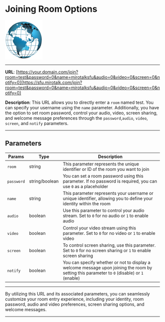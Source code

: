 # Joining Room Options

![globe](../images/globe.png)

---

**URL**: [https://your.domain.com/join?room=test&password=0&name=mirotalksfu&audio=0&video=0&screen=0&notify=0](https://sfu.mirotalk.com/join?room=test&password=0&name=mirotalksfu&audio=0&video=0&screen=0&notify=0)

**Description**: This URL allows you to directly enter a `room` named test. You can specify your username using the `name` parameter. Additionally, you have the option to set room password, control your audio, video, screen sharing, and welcome message preferences through the `password`,`audio`, `video`, `screen`, and `notify` parameters.

---

## Parameters

| Params     | Type           | Description                                                                                                                                  |
| ---------- | -------------- | -------------------------------------------------------------------------------------------------------------------------------------------- |
| `room`     | string         | This parameter represents the unique identifier or ID of the room you want to join                                                           |
| `password` | string/boolean | You can set a room password using this parameter. If no password is required, you can use `0` as a placeholder                               |
| `name`     | string         | This parameter represents your username or unique identifier, allowing you to define your identity within the room                           |
| `audio`    | boolean        | Use this parameter to control your audio stream. Set to `0` for no audio or `1` to enable audio                                              |
| `video`    | boolean        | Control your video stream using this parameter. Set to `0` for no video or `1` to enable video                                               |
| `screen`   | boolean        | To control screen sharing, use this parameter. Set to `0` for no screen sharing or `1` to enable screen sharing                              |
| `notify`   | boolean        | You can specify whether or not to display a welcome message upon joining the room by setting this parameter to `0` (disable) or `1` (enable) |

---

By utilizing this URL and its associated parameters, you can seamlessly customize your room entry experience, including your identity, room password, audio and video preferences, screen sharing options, and welcome messages.

---
